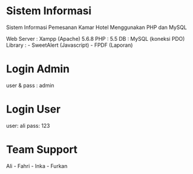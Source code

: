 # Sistem Informasi
Sistem Informasi Pemesanan Kamar Hotel Menggunakan PHP dan MySQL

Web Server : Xampp (Apache) 5.6.8
PHP : 5.5
DB : MySQL (koneksi PDO)
Library : - SweetAlert (Javascript) - FPDF (Laporan)

# Login Admin
  user & pass : admin
# Login User
  user: ali
  pass: 123
# Team Support
  Ali - Fahri - Inka - Furkan
